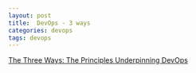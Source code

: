 ```yaml
---
layout: post
title:  DevOps - 3 ways
categories: devops
tags: devops
---
```


[The Three Ways: The Principles Underpinning DevOps](https://itrevolution.com/the-three-ways-principles-underpinning-devops)